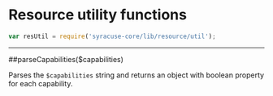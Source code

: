 # Resource utility functions
```javascript
var resUtil = require('syracuse-core/lib/resource/util');
```
-------------
##parseCapabilities($capabilities)

Parses the `$capabilities` string and returns an object with boolean property for each capability.


